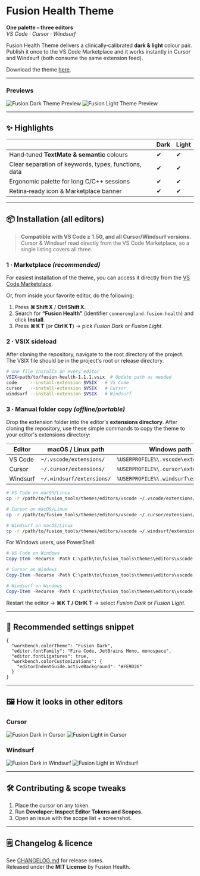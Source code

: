 # Fusion Health Theme

**One palette – three editors**  
*VS Code · Cursor · Windsurf*

Fusion Health Theme delivers a clinically‑calibrated **dark & light** colour pair.\
Publish it once to the VS Code Marketplace and it works instantly in Cursor and Windsurf (both consume the same extension feed).

Download the theme [here](https://marketplace.visualstudio.com/items?itemName=connorengland.fusion-health).

---

### Previews

![Fusion Dark Theme Preview](images/preview-dark.png)
![Fusion Light Theme Preview](images/preview-light.png)

---

## ✨ Highlights

|                                                      | Dark | Light |
| ---------------------------------------------------- | ---- | ----- |
| Hand‑tuned **TextMate & semantic** colours           | ✔    | ✔     |
| Clear separation of keywords, types, functions, data | ✔    | ✔     |
| Ergonomic palette for long C/C++ sessions            | ✔    | ✔     |
| Retina‑ready icon & Marketplace banner               | ✔    | ✔     |

---

## 📦 Installation (all editors)

> **Compatible with VS Code ≥ 1.50, and all Cursor/Windsurf versions.**\
> Cursor & Windsurf read directly from the VS Code Marketplace, so a single listing covers all three.

### 1 · Marketplace *(recommended)*

For easiest installation of the theme, you can access it directly from the [VS Code Marketplace](https://marketplace.visualstudio.com/items?itemName=connorengland.fusion-health).

Or, from inside your favorite editor, do the following:

1. Press **⌘ Shift X** / **Ctrl Shift X**.
2. Search for **“Fusion Health”** (identifier `connorengland.fusion-health`) and click **Install**.
3. Press **⌘ K T** (*or* **Ctrl K T**) → pick *Fusion Dark* or *Fusion Light*.

### 2 · VSIX sideload

After cloning the repository, navigate to the root directory of the project. The VSIX file should be in the project's root or release directory.

```bash
# one file installs on every editor
VSIX=path/to/fusion-health-1.1.1.vsix  # Update path as needed
code     --install-extension $VSIX   # VS Code
cursor   --install-extension $VSIX   # Cursor
windsurf --install-extension $VSIX   # Windsurf
```

### 3 · Manual folder copy *(offline/portable)*

Drop the extension folder into the editor's **extensions directory**. After cloning the repository, use these simple commands to copy the theme to your editor's extensions directory:

| Editor   | macOS / Linux path        | Windows path                          |
| -------- | ------------------------- | ------------------------------------- |
| VS Code  | `~/.vscode/extensions/`   | `%USERPROFILE%\.vscode\extensions\`   |
| Cursor   | `~/.cursor/extensions/`   | `%USERPROFILE%\.cursor\extensions\`   |
| Windsurf | `~/.windsurf/extensions/` | `%USERPROFILE%\.windsurf\extensions\` |

```bash
# VS Code on macOS/Linux
cp -r /path/to/fusion_tools/themes/editors/vscode ~/.vscode/extensions/fusion-health-1.1.1

# Cursor on macOS/Linux
cp -r /path/to/fusion_tools/themes/editors/vscode ~/.cursor/extensions/fusion-health-1.1.1

# Windsurf on macOS/Linux
cp -r /path/to/fusion_tools/themes/editors/vscode ~/.windsurf/extensions/fusion-health-1.1.1
```

For Windows users, use PowerShell:

```powershell
# VS Code on Windows
Copy-Item -Recurse -Path C:\path\to\fusion_tools\themes\editors\vscode -Destination "$env:USERPROFILE\.vscode\extensions\fusion-health-1.1.1"

# Cursor on Windows
Copy-Item -Recurse -Path C:\path\to\fusion_tools\themes\editors\vscode -Destination "$env:USERPROFILE\.cursor\extensions\fusion-health-1.1.1"

# Windsurf on Windows
Copy-Item -Recurse -Path C:\path\to\fusion_tools\themes\editors\vscode -Destination "$env:USERPROFILE\.windsurf\extensions\fusion-health-1.1.1"
```

Restart the editor → **⌘K T / CtrlK T** → select *Fusion Dark* or *Fusion Light*.

---

## 🔧 Recommended settings snippet

```jsonc
{
  "workbench.colorTheme": "Fusion Dark",
  "editor.fontFamily": "Fira Code, JetBrains Mono, monospace",
  "editor.fontLigatures": true,
  "workbench.colorCustomizations": {
    "editorIndentGuide.activeBackground": "#FE9D26"
  }
}
```

---

## 🖼️ How it looks in other editors

### Cursor
![Fusion Dark in Cursor](images/preview-dark-cursor.png)
![Fusion Light in Cursor](images/preview-light-cursor.png)

### Windsurf
![Fusion Dark in Windsurf](images/preview-dark-windsurf.png)
![Fusion Light in Windsurf](images/preview-light-windsurf.png)

---

## 🛠️ Contributing & scope tweaks

1. Place the cursor on any token.
2. Run **Developer: Inspect Editor Tokens and Scopes**.
3. Open an issue with the scope list + screenshot.

---

## 🗒️ Changelog & licence

See [CHANGELOG.md](../CHANGELOG.md) for release notes.\
Released under the **MIT License** by Fusion Health.